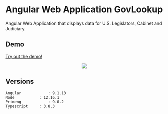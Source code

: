 # Angular Web Application GovLookup 

Angular Web Application that displays data for U.S. Legislators, Cabinet and Judiciary.
 
## Demo
<a href="https://govlookup.mobdemo.org" rel="nofollow">Try out the demo!</a>
<p align="center">    
    <img src="http://govlookup.mobdemo.org//images//screencapture4-govlookup-mobdemo-org.png" />   
 </p>


## Versions
 ```
 Angular			: 9.1.13 
 Node			: 12.16.1
 Primeng			: 9.0.2
 Typescript		: 3.8.3

 ```